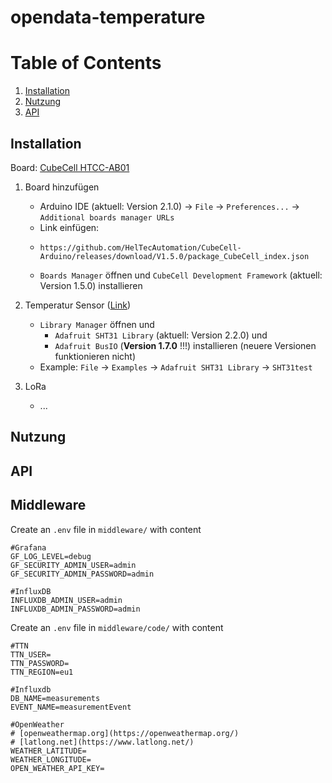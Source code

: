 # opendata-temperature

# Table of Contents
1. [Installation](#installation)
2. [Nutzung](#nutzung)
3. [API](#api)


## Installation
Board: [CubeCell HTCC-AB01](https://heltec.org/project/htcc-ab01/)
1. Board hinzufügen
    - Arduino IDE (aktuell: Version 2.1.0) -> `File` -> `Preferences...` -> `Additional boards manager URLs`
    - Link einfügen:
    -     https://github.com/HelTecAutomation/CubeCell-Arduino/releases/download/V1.5.0/package_CubeCell_index.json
    - `Boards Manager` öffnen und `CubeCell Development Framework` (aktuell: Version 1.5.0) installieren

2. Temperatur Sensor ([Link](https://wiki.dfrobot.com/SHT31_Temperature_Humidity_Sensor_Weatherproof_SKU_SEN0385))
    - `Library Manager` öffnen und 
        - `Adafruit SHT31 Library` (aktuell: Version 2.2.0) und
        - `Adafruit BusIO` (**Version 1.7.0** !!!) installieren (neuere Versionen funktionieren nicht)
    - Example: `File` -> `Examples` -> `Adafruit SHT31 Library` -> `SHT31test`

3. LoRa
    - ...

## Nutzung

## API

## Middleware
Create an `.env` file in `middleware/` with content
```
#Grafana
GF_LOG_LEVEL=debug
GF_SECURITY_ADMIN_USER=admin
GF_SECURITY_ADMIN_PASSWORD=admin

#InfluxDB
INFLUXDB_ADMIN_USER=admin
INFLUXDB_ADMIN_PASSWORD=admin
```
Create an `.env` file in `middleware/code/` with content
```
#TTN 
TTN_USER=
TTN_PASSWORD=
TTN_REGION=eu1

#Influxdb
DB_NAME=measurements
EVENT_NAME=measurementEvent

#OpenWeather
# [openweathermap.org](https://openweathermap.org/)
# [latlong.net](https://www.latlong.net/)
WEATHER_LATITUDE=
WEATHER_LONGITUDE=
OPEN_WEATHER_API_KEY=
```

